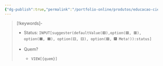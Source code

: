 ```yaml
---
{"dg-publish":true,"permalink":"/portfolio-online/produtos/educacao-cientifica-nos-espacos/","tags":["💼/🔍"],"created":"2024-02-10T15:31:15.090-03:00","updated":"2024-02-06T16:51:27.240-03:00"}
---
```



>[!keywords]-
> - Status: `INPUT[suggester(defaultValue(🟥️),option(🟥️, 🟥️), option(🟧️, 🟧️), option(🟨️, 🟨️), option(🟩️, 🎆 Meta!)):status]`
>
> - Quem?
> 	- `VIEW[{quem}]`
